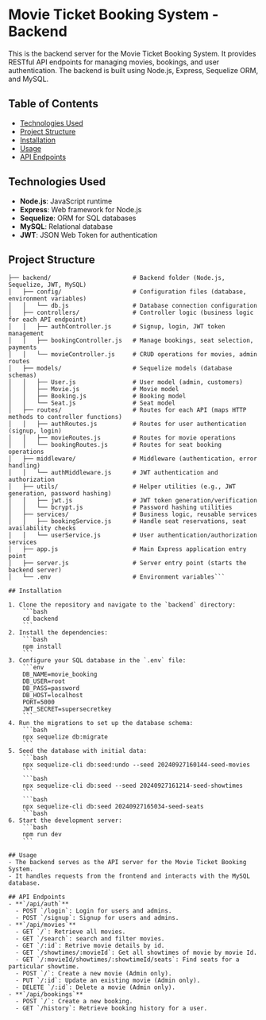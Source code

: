 # Movie Ticket Booking System - Backend

This is the backend server for the Movie Ticket Booking System. It provides RESTful API endpoints for managing movies, bookings, and user authentication. The backend is built using Node.js, Express, Sequelize ORM, and MySQL.

## Table of Contents
- [Technologies Used](#technologies-used)
- [Project Structure](#project-structure)
- [Installation](#installation)
- [Usage](#usage)
- [API Endpoints](#api-endpoints)

## Technologies Used
- **Node.js**: JavaScript runtime
- **Express**: Web framework for Node.js
- **Sequelize**: ORM for SQL databases
- **MySQL**: Relational database
- **JWT**: JSON Web Token for authentication

## Project Structure


```
├── backend/                       # Backend folder (Node.js, Sequelize, JWT, MySQL)
│   ├── config/                    # Configuration files (database, environment variables)
│   │   └── db.js                  # Database connection configuration
│   ├── controllers/               # Controller logic (business logic for each API endpoint)
│   │   ├── authController.js      # Signup, login, JWT token management
│   │   ├── bookingController.js   # Manage bookings, seat selection, payments
│   │   └── movieController.js     # CRUD operations for movies, admin routes
│   ├── models/                    # Sequelize models (database schemas)
│   │   ├── User.js                # User model (admin, customers)
│   │   ├── Movie.js               # Movie model
│   │   ├── Booking.js             # Booking model
│   │   └── Seat.js                # Seat model
│   ├── routes/                    # Routes for each API (maps HTTP methods to controller functions)
│   │   ├── authRoutes.js          # Routes for user authentication (signup, login)
│   │   ├── movieRoutes.js         # Routes for movie operations
│   │   └── bookingRoutes.js       # Routes for seat booking operations
│   ├── middleware/                # Middleware (authentication, error handling)
│   │   └── authMiddleware.js      # JWT authentication and authorization
│   ├── utils/                     # Helper utilities (e.g., JWT generation, password hashing)
│   │   ├── jwt.js                 # JWT token generation/verification
│   │   └── bcrypt.js              # Password hashing utilities
│   ├── services/                  # Business logic, reusable services
│   │   ├── bookingService.js      # Handle seat reservations, seat availability checks
│   │   └── userService.js         # User authentication/authorization services
│   ├── app.js                     # Main Express application entry point
│   ├── server.js                  # Server entry point (starts the backend server)
│   └── .env                       # Environment variables```

## Installation

1. Clone the repository and navigate to the `backend` directory:
    ```bash
    cd backend
    ```
2. Install the dependencies:
    ```bash
    npm install
    ```
3. Configure your SQL database in the `.env` file:
    ```env
    DB_NAME=movie_booking
    DB_USER=root
    DB_PASS=password
    DB_HOST=localhost
    PORT=5000
    JWT_SECRET=supersecretkey
    ```
4. Run the migrations to set up the database schema:
    ```bash
    npx sequelize db:migrate
    ```
5. Seed the database with initial data:
    ```bash
    npx sequelize-cli db:seed:undo --seed 20240927160144-seed-movies
    ```
    ```bash
    npx sequelize-cli db:seed --seed 20240927161214-seed-showtimes
    ```
    ```bash
    npx sequelize-cli db:seed 20240927165034-seed-seats
    ```bash
6. Start the development server:
    ```bash
    npm run dev
    ```

## Usage
- The backend serves as the API server for the Movie Ticket Booking System.
- It handles requests from the frontend and interacts with the MySQL database.

## API Endpoints
- **`/api/auth`**
  - POST `/login`: Login for users and admins.
  - POST `/signup`: Signup for users and admins.
- **`/api/movies`**
  - GET `/`: Retrieve all movies.
  - GET `/search`: search and filter movies.
  - GET `/:id`: Retrive movie details by id.
  - GET `/showtimes/:movieId`: Get all showtimes of movie by movie Id.
  - GET `/:movieId/showtimes/:showtimeId/seats`: Find seats for a particular showtime.
  - POST `/`: Create a new movie (Admin only).
  - PUT `/:id`: Update an existing movie (Admin only).
  - DELETE `/:id`: Delete a movie (Admin only).
- **`/api/bookings`**
  - POST `/`: Create a new booking.
  - GET `/history`: Retrieve booking history for a user.
